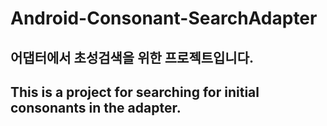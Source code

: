 # Android-Consonant-SearchAdapter

## 어댑터에서 초성검색을 위한 프로젝트입니다.
## This is a project for searching for initial consonants in the adapter.